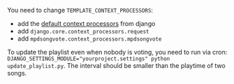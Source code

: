 You need to change ```TEMPLATE_CONTEXT_PROCESSORS```:
- add the [default context processors](https://docs.djangoproject.com/en/1.7/ref/settings/#std:setting-TEMPLATE_CONTEXT_PROCESSORS) from django
- add ```django.core.context_processors.request```
- add ```mpdsongvote.context_processors.mpdsongvote```

To update the playlist even when nobody is voting, you need to run via cron:
```DJANGO_SETTINGS_MODULE="yourproject.settings" python update_playlist.py```. The interval should be smaller than the playtime of two songs.
